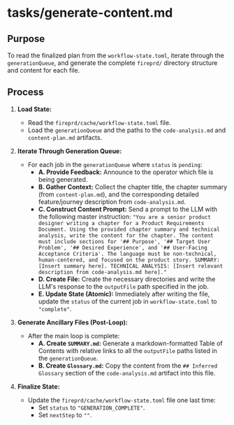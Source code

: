 # tasks/generate-content.md

## Purpose
To read the finalized plan from the `workflow-state.toml`, iterate through the `generationQueue`, and generate the complete `fireprd/` directory structure and content for each file.

## Process

1.  **Load State:**
    * Read the `fireprd/cache/workflow-state.toml` file.
    * Load the `generationQueue` and the paths to the `code-analysis.md` and `content-plan.md` artifacts.

2.  **Iterate Through Generation Queue:**
    * For each job in the `generationQueue` where `status` is `pending`:
        * **A. Provide Feedback:** Announce to the operator which file is being generated.
        * **B. Gather Context:** Collect the chapter title, the chapter summary (from `content-plan.md`), and the corresponding detailed feature/journey description from `code-analysis.md`.
        * **C. Construct Content Prompt:** Send a prompt to the LLM with the following master instruction:
          `"You are a senior product designer writing a chapter for a Product Requirements Document. Using the provided chapter summary and technical analysis, write the content for the chapter. The content must include sections for '## Purpose', '## Target User Problem', '## Desired Experience', and '## User-Facing Acceptance Criteria'. The language must be non-technical, human-centered, and focused on the product story. SUMMARY: [Insert summary here]. TECHNICAL ANALYSIS: [Insert relevant description from code-analysis.md here]."`
        * **D. Create File:** Create the necessary directories and write the LLM's response to the `outputFile` path specified in the job.
        * **E. Update State (Atomic):** Immediately after writing the file, update the `status` of the current job in `workflow-state.toml` to `"complete"`.

3.  **Generate Ancillary Files (Post-Loop):**
    * After the main loop is complete:
        * **A. Create `SUMMARY.md`:** Generate a markdown-formatted Table of Contents with relative links to all the `outputFile` paths listed in the `generationQueue`.
        * **B. Create `Glossary.md`:** Copy the content from the `## Inferred Glossary` section of the `code-analysis.md` artifact into this file.

4.  **Finalize State:**
    * Update the `fireprd/cache/workflow-state.toml` file one last time:
        * Set `status` to `"GENERATION_COMPLETE"`.
        * Set `nextStep` to `""`.
